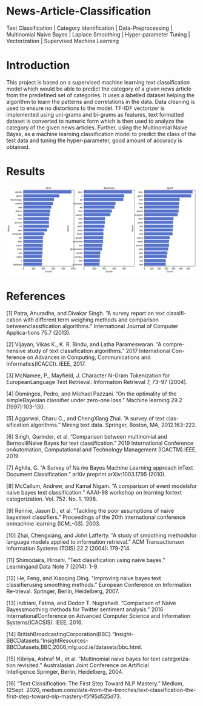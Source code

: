 # News-Article-Classification
Text Classification | Category Identification | Data-Preprocessing | Multinomial Naive Bayes | Laplace Smoothing | Hyper-parameter Tuning | Vectorization | Supervised Machine Learning
# Introduction 
This project is based on a supervised machine learning text classification model which would be able to predict the category of a given news article from the predefined set of categories. It uses a labelled dataset helping the algorithm to learn the patterns and correlations in the data. Data cleaning is used to ensure no distortions to the model. TF-IDF vectorizer is implemented using uni-grams and bi-grams as features, text formatted dataset is converted to numeric form which is then used to analyze the category of the given news articles. Further, using the Multinomial Naive Bayes, as a machine learning classification model to predict the class of the test data and tuning the hyper-parameter, good amount of accuracy is obtained. 
# Results 
![Unigrams_Tech_Business_Sports.PNG](https://github.com/vimarsh-soni/News-Article-Classification/blob/main/Results/Unigrams_Tech_Business_Sports.PNG)
# References
[1]  Patra, Anuradha, and Divakar Singh.  ”A survey report on text classifi-cation  with  different  term  weighing  methods  and  comparison  betweenclassification  algorithms.”  International  Journal  of  Computer  Applica-tions 75.7 (2013).

[2]  Vijayan, Vikas K., K. R. Bindu, and Latha Parameswaran. ”A compre-hensive study of text classification algorithms.” 2017 International Con-ference  on  Advances  in  Computing,  Communications  and  Informatics(ICACCI). IEEE, 2017.

[3]  McNamee, P., Mayfield, J. Character N-Gram Tokenization for EuropeanLanguage Text Retrieval. Information Retrieval 7, 73–97 (2004).

[4]  Domingos, Pedro, and Michael Pazzani. ”On the optimality of the simpleBayesian classifier under zero-one loss.” Machine learning 29.2 (1997):103-130.

[5]  Aggarwal,  Charu  C.,  and  ChengXiang  Zhai.  ”A  survey  of  text  clas-sification  algorithms.”  Mining  text  data.  Springer,  Boston,  MA,  2012.163-222.

[6]  Singh, Gurinder, et al. ”Comparison between multinomial and BernoulliNaive  Bayes  for  text  classification.”  2019  International  Conference  onAutomation,  Computational  and  Technology  Management  (ICACTM).IEEE, 2019.

[7]  Aghila,  G.  ”A  Survey  of  Na ̈ıve  Bayes  Machine  Learning  approach  inText Document Classification.” arXiv preprint arXiv:1003.1795 (2010).

[8]  McCallum, Andrew, and Kamal Nigam. ”A comparison of event modelsfor naive bayes text classification.” AAAI-98 workshop on learning fortext categorization. Vol. 752. No. 1. 1998.

[9]  Rennie, Jason D., et al. ”Tackling the poor assumptions of naive bayestext  classifiers.”  Proceedings  of  the  20th  international  conference  onmachine learning (ICML-03). 2003.

[10]  Zhai,  Chengxiang,  and  John  Lafferty.  ”A  study  of  smoothing  methodsfor language models applied to information retrieval.” ACM Transactionson Information Systems (TOIS) 22.2 (2004): 179-214.

[11]  Shimodaira,  Hiroshi.  ”Text  classification  using  naive  bayes.”  Learningand Data Note 7 (2014): 1-9.

[12]  He,  Feng,  and  Xiaoqing  Ding.  ”Improving  naive  bayes  text  classifierusing  smoothing  methods.”  European  Conference  on  Information  Re-trieval. Springer, Berlin, Heidelberg, 2007.

[13]  Indriani, Fatma, and Dodon T. Nugrahadi. ”Comparison of Naive Bayessmoothing  methods  for  Twitter  sentiment  analysis.”  2016  InternationalConference  on  Advanced  Computer  Science  and  Information  Systems(ICACSIS). IEEE, 2016.

[14]  BritishBroadcastingCorporation(BBC).“Insight-BBCDatasets.”InsightResources-BBCDatasets,BBC,2006,mlg.ucd.ie/datasets/bbc.html.

[15]  Kibriya, Ashraf M., et al. ”Multinomial naive bayes for text categoriza-tion revisited.” Australasian Joint Conference on Artificial Intelligence.Springer, Berlin, Heidelberg, 2004.

[16]  “Text Classification: The First Step Toward NLP Mastery.” Medium, 12Sept.  2020,  medium.com/data-from-the-trenches/text-classification-the-first-step-toward-nlp-mastery-f5f95d525d73.
